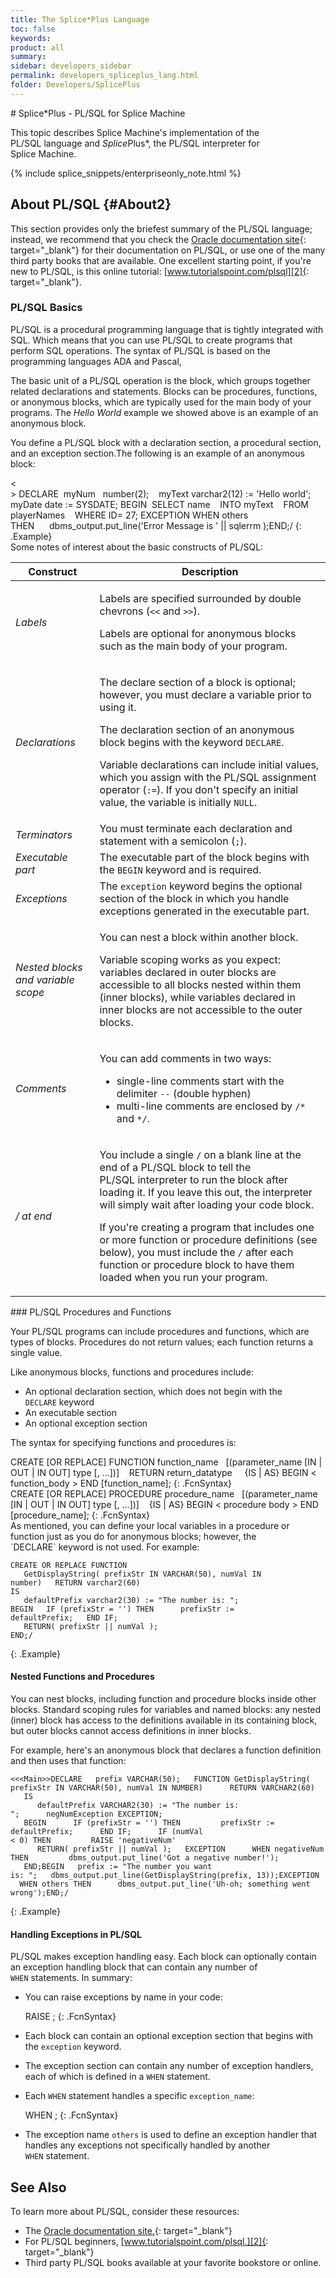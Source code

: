 ```yaml
---
title: The Splice*Plus Language
toc: false
keywords:
product: all
summary:
sidebar: developers_sidebar
permalink: developers_spliceplus_lang.html
folder: Developers/SplicePlus
---
```

<section>
<div class="TopicContent" data-swiftype-index="true" markdown="1">
# Splice*Plus - PL/SQL for Splice Machine

This topic describes Splice Machine's implementation of the
PL/SQL language and *Splice*Plus*, the PL/SQL interpreter for
Splice Machine.

{% include splice_snippets/enterpriseonly_note.html %}
## About PL/SQL   {#About2}

This section provides only the briefest summary of the PL/SQL language;
instead, we recommend that you check the [Oracle documentation
site][1]{: target="_blank"} for their documentation on PL/SQL, or use
one of the many third party books that are available. One excellent
starting point, if you're new to PL/SQL, is this online
tutorial: [www.tutorialspoint.com/plsql][2]{: target="_blank"}.

### PL/SQL Basics

PL/SQL is a procedural programming language that is tightly integrated
with SQL. Which means that you can use PL/SQL to create programs that
perform SQL operations. The syntax of PL/SQL is based on the programming
languages ADA and Pascal,

The basic unit of a PL/SQL operation is the block, which groups together
related declarations and statements. Blocks can be procedures,
functions, or anonymous blocks, which are typically used for the main
body of your programs. The *Hello World* example we showed above is an
example of an anonymous block.

You define a PL/SQL block with a declaration section, a procedural
section, and an exception section.The following is an example of an
anonymous block:

<div class="preWrapperWide" markdown="1">
    <<Main>>
    DECLARE   myNum   number(2); 
       myText  varchar2(12) := 'Hello world';
       myDate  date := SYSDATE;
    BEGIN   SELECT name      INTO myText      FROM playerNames      WHERE ID= 27;
    EXCEPTION
       WHEN others THEN      dbms_output.put_line('Error Message is ' || sqlerrm   );END;/
{: .Example}

</div>
Some notes of interest about the basic constructs of PL/SQL:

<table>
            <col />
            <col />
            <thead>
                <tr>
                    <th>Construct</th>
                    <th>Description</th>
                </tr>
            </thead>
            <tbody>
                <tr>
                    <td><em>Labels</em></td>
                    <td>
                        <p>Labels are specified surrounded by double chevrons (<code>&lt;&lt;</code> and <code>&gt;&gt;</code>).</p>
                        <p>Labels are optional for anonymous blocks such as the main body of your program.</p>
                    </td>
                </tr>
                <tr>
                    <td><em>Declarations</em></td>
                    <td>
                        <p>The declare section of a block is optional; however, you must declare a variable prior to using it.</p>
                        <p>The declaration section of an anonymous block begins with the keyword <code>DECLARE</code>.</p>
                        <p>Variable declarations can include initial values, which you assign with the PL/SQL assignment operator (<code>:=</code>). If you don't specify an initial value, the variable is initially <code>NULL</code>.</p>
                    </td>
                </tr>
                <tr>
                    <td><em>Terminators</em></td>
                    <td>You must terminate each declaration and statement with a semicolon (<code>;</code>).</td>
                </tr>
                <tr>
                    <td><em>Executable part</em></td>
                    <td>The executable part of the block begins with the <code>BEGIN</code> keyword and is required.</td>
                </tr>
                <tr>
                    <td><em>Exceptions</em></td>
                    <td>The <code>exception</code> keyword begins the optional section of the block in which you handle exceptions generated in the executable part.</td>
                </tr>
                <tr>
                    <td><em>Nested blocks and variable scope</em></td>
                    <td>
                        <p>You can nest a block within another block.</p>
                        <p>Variable scoping works as you expect: variables declared in outer blocks are accessible to all blocks nested within them (inner blocks), while variables declared in inner blocks are not accessible to the outer blocks. </p>
                    </td>
                </tr>
                <tr>
                    <td><em>Comments</em></td>
                    <td>
                        <p>You can add comments in two ways:</p>
                        <ul>
                            <li>single-line comments start with the delimiter <code>--</code> (double hyphen)</li>
                            <li>multi-line comments are enclosed by <code>/*</code> and <code>*/</code>.</li>
                        </ul>
                    </td>
                </tr>
                <tr>
                    <td><em>/ at end</em></td>
                    <td>
                        <p>You include a single <code>/</code> on a blank line at the end of a PL/SQL block to tell the PL/SQL interpreter to run the block after loading it. If you leave this out, the interpreter will simply wait after loading your code block.</p>
                        <p class="noteNote">If you're creating a program that includes one or more function or procedure definitions (see below), you must include the <code>/</code> after each function or procedure block to have them loaded when you run your program.</p>
                    </td>
                </tr>
            </tbody>
        </table>
### PL/SQL Procedures and Functions

Your PL/SQL programs can include procedures and functions, which are
types of blocks. Procedures do not return values; each function returns
a single value.

Like anonymous blocks, functions and procedures include:

* An optional declaration section, which does not begin with the
  `DECLARE` keyword
* An executable section
* An optional exception section

The syntax for specifying functions and procedures is:

<div class="fcnWrapperWide" markdown="1">
    CREATE [OR REPLACE] FUNCTION function_name
       [(parameter_name [IN | OUT | IN OUT] type [, ...])]
       RETURN return_datatype 
       {IS | AS}
    BEGIN
       < function_body >
    END [function_name];
{: .FcnSyntax}

</div>
<div class="fcnWrapperWide" markdown="1">
    CREATE [OR REPLACE] PROCEDURE procedure_name
       [(parameter_name [IN | OUT | IN OUT] type [, ...])]
       {IS | AS}
    BEGIN
       < procedure body >
    END [procedure_name];
{: .FcnSyntax}

</div>
As mentioned, you can define your local variables in a procedure or
function just as you do for anonymous blocks; however, the
`DECLARE` keyword is not used. For example:

    CREATE OR REPLACE FUNCTION
       GetDisplayString( prefixStr IN VARCHAR(50), numVal IN number)   RETURN varchar2(60)
    IS
       defaultPrefix varchar2(30) := "The number is: ";
    BEGIN   IF (prefixStr = '') THEN      prefixStr := defaultPrefix;   END IF;
       RETURN( prefixStr || numVal );
    END;/
{: .Example}

#### Nested Functions and Procedures

You can nest blocks, including function and procedure blocks inside
other blocks. Standard scoping rules for variables and named blocks: any
nested (inner) block has access to the definitions available in its
containing block, but outer blocks cannot access definitions in inner
blocks.

For example, here's an anonymous block that declares a function
definition and then uses that function:

    <<<Main>>DECLARE   prefix VARCHAR(50);   FUNCTION GetDisplayString( prefixStr IN VARCHAR(50), numVal IN NUMBER)      RETURN VARCHAR2(60)
       IS
          defaultPrefix VARCHAR2(30) := "The number is: ";      negNumException EXCEPTION;
       BEGIN      IF (prefixStr = '') THEN         prefixStr := defaultPrefix;      END IF;      IF (numVal < 0) THEN         RAISE 'negativeNum'
          RETURN( prefixStr || numVal );   EXCEPTION      WHEN negativeNum THEN         dbms_output.put_line('Got a negative number!');
       END;BEGIN   prefix := "The number you want is: ";   dbms_output.put_line(GetDisplayString(prefix, 13));EXCEPTION   WHEN others THEN      dbms_output.put_line('Uh-oh; something went wrong');END;/
{: .Example}

#### Handling Exceptions in PL/SQL

PL/SQL makes exception handling easy. Each block can optionally contain
an exception handling block that can contain any number of
`WHEN` statements. In summary:

* You can raise exceptions by name in your code:
  
  <div class="fcnWrapperWide" markdown="1">
      RAISE <exception_name>;
  {: .FcnSyntax}
  
  </div>

* Each block can contain an optional exception section that begins with
  the `exception` keyword.
* The exception section can contain any number of exception handlers,
  each of which is defined in a `WHEN` statement.
* Each `WHEN` statement handles a specific `exception_name`:
  
  <div class="fcnWrapperWide" markdown="1">
      WHEN <exception_name>;
  {: .FcnSyntax}
  
  </div>

* The exception name `others` is used to define an exception handler
  that handles any exceptions not specifically handled by another
  `WHEN` statement.

## See Also

To learn more about PL/SQL, consider these resources:

* The [Oracle documentation site.][1]{: target="_blank"}
* For PL/SQL beginners, [www.tutorialspoint.com/plsql.][2]{:
  target="_blank"}
* Third party PL/SQL books available at your favorite bookstore or
  online.

</div>
</section>



[1]: http://docs.oracle.com/ "Click to open the top-level Oracle documentation site in another tab or window"
[2]: http://www.tutorialspoint.com/plsql "Click to open a new/tab window on the TutorialsPoint PL/SQL tutorial "
